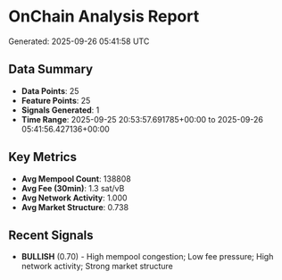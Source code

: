 # OnChain Analysis Report
Generated: 2025-09-26 05:41:58 UTC

## Data Summary
- **Data Points**: 25
- **Feature Points**: 25
- **Signals Generated**: 1
- **Time Range**: 2025-09-25 20:53:57.691785+00:00 to 2025-09-26 05:41:56.427136+00:00

## Key Metrics
- **Avg Mempool Count**: 138808
- **Avg Fee (30min)**: 1.3 sat/vB
- **Avg Network Activity**: 1.000
- **Avg Market Structure**: 0.738

## Recent Signals
- **BULLISH** (0.70) - High mempool congestion; Low fee pressure; High network activity; Strong market structure
